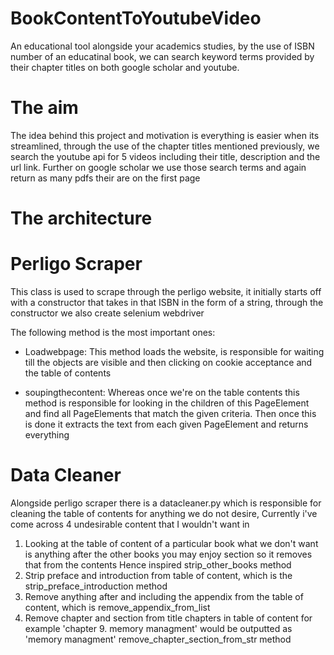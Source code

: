 # BookContentToYoutubeVideo

An educational tool alongside your academics studies, by the use of ISBN number of an educatinal book, we can search keyword terms provided by their chapter titles on both google scholar and youtube. 

# The aim

The idea behind this project and motivation is everything is easier when its streamlined, through the use of the chapter titles mentioned previously, we search the youtube api for 5 videos including their title, description and the url link. Further on google scholar we use those search terms and again return as many pdfs their are on the first page

# The architecture

# Perligo Scraper

This class is used to scrape through the perligo website, it initially starts off with a constructor that takes in that ISBN in the form of a string, through the constructor we also create selenium webdriver

The following method is the most important ones: 

* Loadwebpage: This method loads the website, is responsible for waiting till the objects are visible and then clicking on cookie acceptance and the table of contents

* soupingthecontent: Whereas once we're on the table contents this method is responsible for looking in the children of this PageElement and find all PageElements that match the given criteria. Then once this is done it extracts the text from each given PageElement and returns everything

# Data Cleaner

Alongside perligo scraper there is a datacleaner.py which is responsible for cleaning the table of contents for anything we do not desire, Currently i've come across 4 undesirable content that I wouldn't want in

1. Looking at the table of content of a particular book what we don't want is anything after the other books you may enjoy section so it removes that from the contents Hence inspired strip_other_books method
2. Strip preface and introduction from table of content, which is the strip_preface_introduction method
3. Remove anything after and including the appendix from the table of content, which is remove_appendix_from_list
4.  Remove chapter and section from title chapters in table of content for example 'chapter 9. memory managment' would be outputted as 'memory managment' remove_chapter_section_from_str method 


